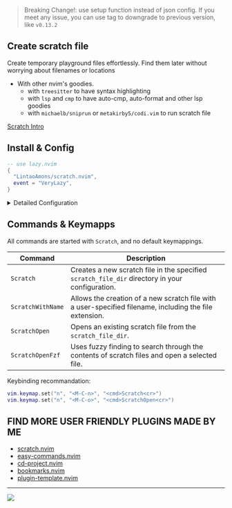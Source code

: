 > Breaking Change!: use setup function instead of json config.
> If you meet any issue, you can use tag to downgrade to previous version, like `v0.13.2`


## Create scratch file

Create temporary playground files
effortlessly. Find them later without
worrying about filenames or locations

- With other nvim's goodies.
  - with `treesitter` to have syntax highlighting
  - with `lsp` and `cmp` to have auto-cmp, auto-format and other lsp goodies
  - with `michaelb/sniprun` or `metakirby5/codi.vim` to run scratch file

[Scratch Intro](https://github.com/LintaoAmons/scratch.nvim/assets/95092244/c1adff70-c8c5-4594-80e3-18d3e6b24d7a)


## Install & Config

```lua
-- use lazy.nvim
{
  "LintaoAmons/scratch.nvim",
  event = "VeryLazy",
}
```

<details>
<summary>Detailed Configuration</summary>

Check my [neovim config](https://github.com/LintaoAmons/CoolStuffes/blob/main/nvim/.config/nvim/lua/plugins/editor-enhance/scratch.lua) as real life example

```lua
return {
    "LintaoAmons/scratch.nvim",
    opts = {
        scratch_config = {
            scratch_file_dir = vim.fn.stdpath("cache") .. "/scratch.nvim", -- where your scratch files will be put
            filetypes = { "lua", "js", "sh" }, -- you can simply put filetype here
            filetype_details = { -- or, you can have more control here
                json = {}, -- empty table is fine
                ["yaml"] = {},
                go = {
                    requireDir = true, -- true if each scratch file requires a new directory
                    filename = "main", -- the filename of the scratch file in the new directory
                    content = { "package main", "", "func main() {", "  ", "}" },
                    cursor = {
                        location = { 4, 2 },
                        insert_mode = true,
                    },
                },
            },
            window_cmd = "edit", -- 'vsplit' | 'split' | 'edit' | 'tabedit' | 'rightbelow vsplit'
            use_telescope = true,
            localKeys = {
                {
                    filenameContains = { "sh" },
                    LocalKeys = {
                        {
                            cmd = "<CMD>RunShellCurrentLine<CR>",
                            key = "<C-r>",
                            modes = { "n", "i", "v" },
                        },
                    },
                },
            },
        },
    },
    event = "VeryLazy",
}
```

</details>

## Commands & Keymapps 

All commands are started with `Scratch`, and no default keymappings. 

| Command            | Description                                                                                                           |
|--------------------|-----------------------------------------------------------------------------------------------------------------------|
| `Scratch`          | Creates a new scratch file in the specified `scratch_file_dir` directory in your configuration.                       |
| `ScratchWithName`  | Allows the creation of a new scratch file with a user-specified filename, including the file extension.               |
| `ScratchOpen`      | Opens an existing scratch file from the `scratch_file_dir`.                                                           |
| `ScratchOpenFzf`   | Uses fuzzy finding to search through the contents of scratch files and open a selected file.                          |

Keybinding recommandation:

```lua
vim.keymap.set("n", "<M-C-n>", "<cmd>Scratch<cr>")
vim.keymap.set("n", "<M-C-o>", "<cmd>ScratchOpen<cr>")
```

## FIND MORE USER FRIENDLY PLUGINS MADE BY ME

- [scratch.nvim](https://github.com/LintaoAmons/scratch.nvim)
- [easy-commands.nvim](https://github.com/LintaoAmons/easy-commands.nvim)
- [cd-project.nvim](https://github.com/LintaoAmons/cd-project.nvim)
- [bookmarks.nvim](https://github.com/LintaoAmons/bookmarks.nvim)
- [plugin-template.nvim](https://github.com/LintaoAmons/plugin-template.nvim)

---

<a href="https://lintao-index.pages.dev/getSupport/">
    <img src="https://img.shields.io/badge/sponsor-30363D?style=for-the-badge&logo=GitHub-Sponsors&logoColor=#white" />
</a>
